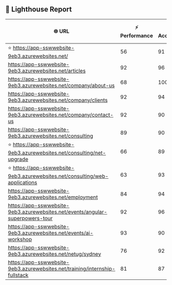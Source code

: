 ## 🚀 Lighthouse Report

| 🌐 URL | ⚡ Performance | ♿ Accessibility | ✅ Best Practices | 🔍 SEO | 📦 Bundle Size | 🗑️ Unused Bundle |
| --- | ----------- | ------------- | -------------- | --- | ---------------- | ---------------- |
| ⭐ https://app-sswwebsite-9eb3.azurewebsites.net/ | 56 | 91 | 78 | 100 | 5.28 MB | 2.25 MB |
| https://app-sswwebsite-9eb3.azurewebsites.net/articles | 92 | 96 | 78 | 92 | 4.26 MB | 2.06 MB |
| https://app-sswwebsite-9eb3.azurewebsites.net/company/about-us | 68 | 100 | 78 | 100 | 4.16 MB | 2.01 MB |
| https://app-sswwebsite-9eb3.azurewebsites.net/company/clients | 92 | 94 | 78 | 100 | 4.55 MB | 2.26 MB |
| https://app-sswwebsite-9eb3.azurewebsites.net/company/contact-us | 92 | 90 | 78 | 92 | 7.53 MB | 4.68 MB |
| https://app-sswwebsite-9eb3.azurewebsites.net/consulting | 89 | 90 | 74 | 100 | 5.28 MB | 2.25 MB |
| ⭐ https://app-sswwebsite-9eb3.azurewebsites.net/consulting/net-upgrade | 66 | 89 | 59 | 85 | 7.82 MB | 4.86 MB |
| ⭐ https://app-sswwebsite-9eb3.azurewebsites.net/consulting/web-applications | 63 | 93 | 59 | 85 | 7.80 MB | 4.87 MB |
| https://app-sswwebsite-9eb3.azurewebsites.net/employment | 84 | 94 | 78 | 100 | 4.41 MB | 2.03 MB |
| https://app-sswwebsite-9eb3.azurewebsites.net/events/angular-superpowers-tour | 92 | 96 | 74 | 100 | 7.55 MB | 4.72 MB |
| https://app-sswwebsite-9eb3.azurewebsites.net/events/ai-workshop | 93 | 90 | 74 | 92 | 7.55 MB | 4.72 MB |
| https://app-sswwebsite-9eb3.azurewebsites.net/netug/sydney | 76 | 92 | 78 | 92 | 4.64 MB | 2.30 MB |
| https://app-sswwebsite-9eb3.azurewebsites.net/training/internship-fullstack | 81 | 87 | 74 | 100 | 4.15 MB | 1.98 MB |
